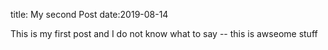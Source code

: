 title: My second Post
date:2019-08-14

This is my first post and I do not know what to say -- this is awseome stuff
